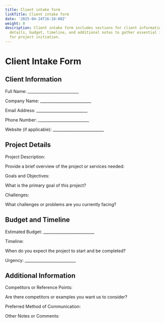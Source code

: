 ```yaml
---
title: Client intake form
linkTitle: Client intake form
date: '2025-04-24T16:18:00Z'
weight: 0
description: Client intake form includes sections for client information, project
  details, budget, timeline, and additional notes to gather essential information
  for project initiation.
---
```



# Client Intake Form

## Client Information

Full Name: __________________________

Company Name: __________________________

Email Address: __________________________

Phone Number: __________________________

Website (if applicable): __________________________

## Project Details

Project Description:

Provide a brief overview of the project or services needed:

<!-- Unsupported block type: divider -->

<!-- Unsupported block type: divider -->

Goals and Objectives:

What is the primary goal of this project?

<!-- Unsupported block type: divider -->

<!-- Unsupported block type: divider -->

Challenges:

What challenges or problems are you currently facing?

<!-- Unsupported block type: divider -->

<!-- Unsupported block type: divider -->

## Budget and Timeline

Estimated Budget: __________________________

Timeline:

When do you expect the project to start and be completed?

<!-- Unsupported block type: divider -->

Urgency: __________________________

## Additional Information

Competitors or Reference Points:

Are there competitors or examples you want us to consider?

<!-- Unsupported block type: divider -->

Preferred Method of Communication:

<!-- Unsupported block type: divider -->

Other Notes or Comments:

<!-- Unsupported block type: divider -->

<!-- Unsupported block type: divider -->